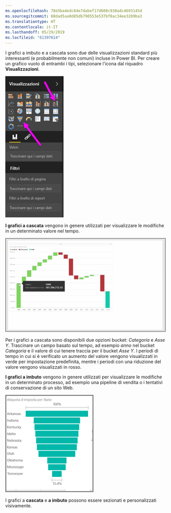 ```yaml
---
ms.openlocfilehash: 78e5ba4edc84e7dabef17d608c938adc4693145d
ms.sourcegitcommit: 60dad5aa0d85db790553e537bf8ac34ee3289ba3
ms.translationtype: HT
ms.contentlocale: it-IT
ms.lasthandoff: 05/29/2019
ms.locfileid: "61397614"
---
```

I grafici a imbuto e a cascata sono due delle visualizzazioni standard più interessanti (e probabilmente non comuni) incluse in Power BI. Per creare un grafico vuoto di entrambi i tipi, selezionare l'icona dal riquadro **Visualizzazioni**.

![](media/3-8-create-waterfall-funnel-charts/3-8_1.png)

**I grafici a cascata** vengono in genere utilizzati per visualizzare le modifiche in un determinato valore nel tempo.

![](media/3-8-create-waterfall-funnel-charts/3-8_2.png)

Per i grafici a cascata sono disponibili due opzioni bucket: *Categoria* e *Asse Y*. Trascinare un campo basato sul tempo, ad esempio *anno* nel bucket *Categoria* e il valore di cui tenere traccia per il bucket *Asse Y*. I periodi di tempo in cui si è verificato un aumento del valore vengono visualizzati in verde per impostazione predefinita, mentre i periodi con una riduzione del valore vengono visualizzati in rosso.

**I grafici a imbuto** vengono in genere utilizzati per visualizzare le modifiche in un determinato processo, ad esempio una pipeline di vendita o i tentativi di conservazione di un sito Web.

![](media/3-8-create-waterfall-funnel-charts/3-8_3.png)

I grafici a **cascata** e **a imbuto** possono essere sezionati e personalizzati visivamente.

